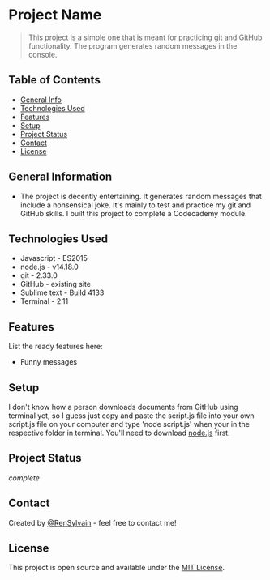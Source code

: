# Project Name
> This project is a simple one that is meant for practicing git and GitHub functionality. The program generates random messages in the console.

## Table of Contents
* [General Info](#general-information)
* [Technologies Used](#technologies-used)
* [Features](#Features)
* [Setup](#setup)
* [Project Status](#project-status)
* [Contact](#contact)
* [License](#license)


## General Information
- The project is decently entertaining. It generates random messages that include a nonsensical joke. It's mainly to test and practice my git and GitHub skills. I built this project to complete a Codecademy module.


## Technologies Used
- Javascript - ES2015
- node.js - v14.18.0
- git - 2.33.0
- GitHub - existing site
- Sublime text - Build 4133
- Terminal - 2.11


## Features
List the ready features here:
- Funny messages


## Setup
I don't know how a person downloads documents from GitHub using terminal yet, so I guess just copy and paste the script.js file into your own script.js file on your computer and type 'node script.js' when your in the respective folder in terminal. You'll need to download [node.js](https://nodejs.org/en/) first. 


## Project Status
_complete_


## Contact
Created by [@RenSylvain](https://github.com/RenSylvain) - feel free to contact me!



## License
This project is open source and available under the [MIT License](https://en.wikipedia.org/wiki/MIT_License).
